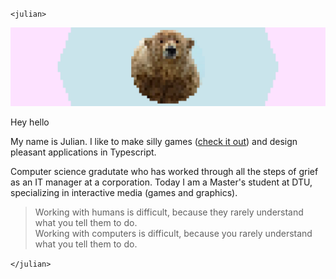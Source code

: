 `<julian>`

![banner](https://raw.githubusercontent.com/julzerinos/julzerinos/main/banner.png)

Hey hello

My name is Julian. I like to make silly games ([check it out](https://julzerinos.itch.io/)) and design pleasant applications in Typescript.

Computer science gradutate who has worked through all the steps of grief as an IT manager at a corporation. Today I am a Master's student at DTU, specializing in interactive media (games and graphics).

> Working with humans is difficult, because they rarely understand what you tell them to do. \
> Working with computers is difficult, because you rarely understand what you tell them to do.

`</julian>`
